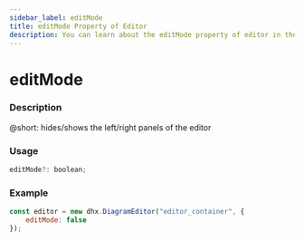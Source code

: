 ```yaml
---
sidebar_label: editMode
title: editMode Property of Editor
description: You can learn about the editMode property of editor in the documentation of the DHTMLX JavaScript Diagram library. Browse developer guides and API reference, try out code examples and live demos, and download a free 30-day evaluation version of DHTMLX Diagram.
---
```


# editMode

### Description

@short: hides/shows the left/right panels of the editor

### Usage

~~~js
editMode?: boolean;
~~~

### Example

~~~js
const editor = new dhx.DiagramEditor("editor_container", {
    editMode: false
});
~~~
